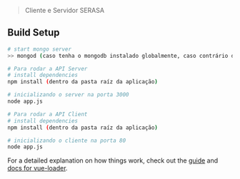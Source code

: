 
> Cliente e Servidor SERASA

## Build Setup

``` bash
# start mongo server
>> mongod (caso tenha o mongodb instalado globalmente, caso contrário deverá dar o comando na pasta de instalação do mesmo).

# Para rodar a API Server
# install dependencies
npm install (dentro da pasta raíz da aplicação)

# inicializando o server na porta 3000
node app.js

# Para rodar a API Client
# install dependencies
npm install (dentro da pasta raíz da aplicação)

# inicializando o cliente na porta 80
node app.js

```

For a detailed explanation on how things work, check out the [guide](http://vuejs-templates.github.io/webpack/) and [docs for vue-loader](http://vuejs.github.io/vue-loader).
